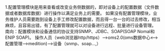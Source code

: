1.配置管理模块是用来查看或改变业务侧数据的，即对设备上的配置数据（文件数据或者数据库数据）进行操作以满足业务上的需要。
如果没有配置管理模块，业务维护人员需要跑到设备上手工修改配置数据，而且得一台一台的过去修改，相当麻烦，且容易出错，有了配置管理就可以对设备进行远程、批量进行设备管理。
南向：配置模块和设备通信的协议支持SNMP、JDBC、SOAP(SOAP Nomal和ENIP SOAP)。
操作人员（web浏览器http/https）-->oms2.0(oms数据中心<-->配置管理-->medition)-->设备（snmp、soap...,）

